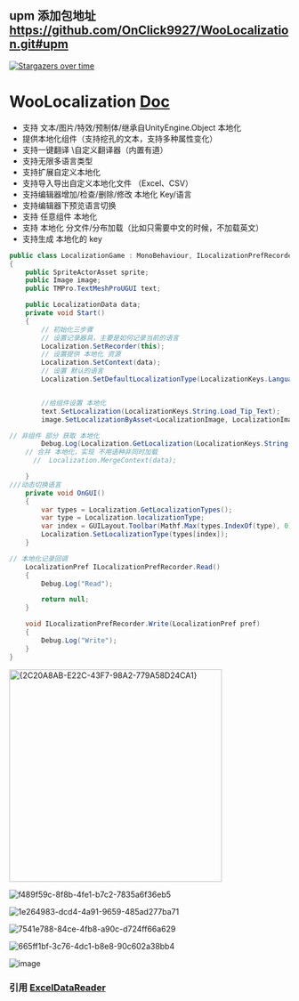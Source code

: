 ## upm 添加包地址 https://github.com/OnClick9927/WooLocalization.git#upm

[![Stargazers over time](https://starchart.cc/OnClick9927/WooLocalization.svg?variant=adaptive)](https://starchart.cc/OnClick9927/WooLocalization)

# WooLocalization [Doc](https://onclick9927.github.io/2024/10/26/Doc/WooLocalization/1-WooLocalization-%E7%AE%80%E4%BB%8B)

*  支持  文本/图片/特效/预制体/继承自UnityEngine.Object 本地化
*  提供本地化组件（支持挖孔的文本，支持多种属性变化）
*  支持一键翻译 \自定义翻译器（内置有道）
*  支持无限多语言类型
*  支持扩展自定义本地化
*  支持导入导出自定义本地化文件 （Excel、CSV）
*  支持编辑器增加/检查/删除/修改   本地化 Key/语言
*  支持编辑器下预览语言切换
*  支持   任意组件 本地化
*  支持 本地化 分文件/分布加载（比如只需要中文的时候，不加载英文）
*  支持生成 本地化的 key

~~~ csharp
public class LocalizationGame : MonoBehaviour, ILocalizationPrefRecorder
{
    public SpriteActorAsset sprite;
    public Image image;
    public TMPro.TextMeshProUGUI text;

    public LocalizationData data;
    private void Start()
    {
        // 初始化三步骤
        // 设置记录器具，主要是如何记录当前的语言
        Localization.SetRecorder(this);
        // 设置提供 本地化 资源
        Localization.SetContext(data);
        // 设置 默认的语言
        Localization.SetDefaultLocalizationType(LocalizationKeys.Languages.zh_Hans);


        //给组件设置 本地化
        text.SetLocalization(LocalizationKeys.String.Load_Tip_Text);
        image.SetLocalizationByAsset<LocalizationImage, LocalizationImage.ImageSpriteActor,Sprite>(sprite, LocalizationKeys.Sprite.text);

// 非组件 部分 获取 本地化
        Debug.Log(Localization.GetLocalization(LocalizationKeys.String.Load_Tip_Text));
    // 合并 本地化，实现 不用语种非同时加载
      //  Localization.MergeContext(data);

    }
///动态切换语言
    private void OnGUI()
    {
        var types = Localization.GetLocalizationTypes();
        var type = Localization.localizationType;
        var index = GUILayout.Toolbar(Mathf.Max(types.IndexOf(type), 0), types.ToArray(), new GUIStyle(GUI.skin.button) { fontSize = 40 }, GUILayout.Height(100), GUILayout.Width(300));
        Localization.SetLocalizationType(types[index]);
    }

// 本地化记录回调
    LocalizationPref ILocalizationPrefRecorder.Read()
    {
        Debug.Log("Read");

        return null;
    }

    void ILocalizationPrefRecorder.Write(LocalizationPref pref)
    {
        Debug.Log("Write");
    }
}

~~~



<img width="382" alt="{2C20A8AB-E22C-43F7-98A2-779A58D24CA1}" src="https://github.com/user-attachments/assets/0c67feb4-432f-486f-ac47-52f23944c856" />

![f489f59c-8f8b-4fe1-b7c2-7835a6f36eb5](https://github.com/user-attachments/assets/d6f83a09-2015-45fd-83e2-80467d9ebdba)

![1e264983-dcd4-4a91-9659-485ad277ba71](https://github.com/user-attachments/assets/f735af84-b2bc-416f-bf6a-3a3bc0eb3e06)

![7541e788-84ce-4fb8-a90c-d724ff66a629](https://github.com/user-attachments/assets/8ae4c94f-2391-456e-9a3d-659ff73e9a18)

![665ff1bf-3c76-4dc1-b8e8-90c602a38bb4](https://github.com/user-attachments/assets/62e37823-9180-4782-9a8a-58fce72d8c0a)

![image](https://github.com/user-attachments/assets/2f46dd79-3e4d-4238-ae17-48ff0ec1a193)



### 引用 [ExcelDataReader](https://github.com/ExcelDataReader/ExcelDataReader) 



